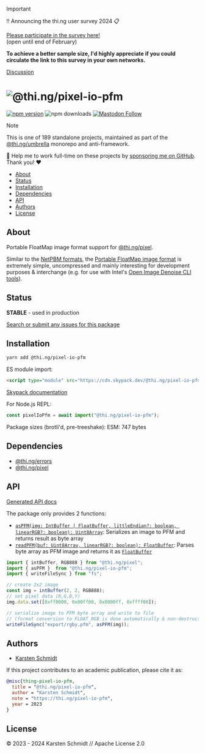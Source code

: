 <!-- This file is generated - DO NOT EDIT! -->
<!-- Please see: https://github.com/thi-ng/umbrella/blob/develop/CONTRIBUTING.md#changes-to-readme-files -->
> [!IMPORTANT]
> ‼️ Announcing the thi.ng user survey 2024 📋
>
> [Please participate in the survey here!](https://forms.gle/XacbSDEmQMPZg8197)\
> (open until end of February)
>
> **To achieve a better sample size, I'd highly appreciate if you could
> circulate the link to this survey in your own networks.**
>
> [Discussion](https://github.com/thi-ng/umbrella/discussions/447)

# ![@thi.ng/pixel-io-pfm](https://media.thi.ng/umbrella/banners-20230807/thing-pixel-io-pfm.svg?988dde31)

[![npm version](https://img.shields.io/npm/v/@thi.ng/pixel-io-pfm.svg)](https://www.npmjs.com/package/@thi.ng/pixel-io-pfm)
![npm downloads](https://img.shields.io/npm/dm/@thi.ng/pixel-io-pfm.svg)
[![Mastodon Follow](https://img.shields.io/mastodon/follow/109331703950160316?domain=https%3A%2F%2Fmastodon.thi.ng&style=social)](https://mastodon.thi.ng/@toxi)

> [!NOTE]
> This is one of 189 standalone projects, maintained as part
> of the [@thi.ng/umbrella](https://github.com/thi-ng/umbrella/) monorepo
> and anti-framework.
>
> 🚀 Help me to work full-time on these projects by [sponsoring me on
> GitHub](https://github.com/sponsors/postspectacular). Thank you! ❤️

- [About](#about)
- [Status](#status)
- [Installation](#installation)
- [Dependencies](#dependencies)
- [API](#api)
- [Authors](#authors)
- [License](#license)

## About

Portable FloatMap image format support for [@thi.ng/pixel](https://github.com/thi-ng/umbrella/tree/develop/packages/pixel).

Similar to the [NetPBM
formats](https://github.com/thi-ng/umbrella/tree/develop/packages/pixel-io-netpbm),
the [Portable FloatMap image format](https://pauldebevec.com/Research/HDR/PFM/)
is extremely simple, uncompressed and mainly interesting for development
purposes & interchange (e.g. for use with Intel's [Open Image Denoise CLI
tools](https://github.com/OpenImageDenoise/oidn)).

## Status

**STABLE** - used in production

[Search or submit any issues for this package](https://github.com/thi-ng/umbrella/issues?q=%5Bpixel-io-pfm%5D+in%3Atitle)

## Installation

```bash
yarn add @thi.ng/pixel-io-pfm
```

ES module import:

```html
<script type="module" src="https://cdn.skypack.dev/@thi.ng/pixel-io-pfm"></script>
```

[Skypack documentation](https://docs.skypack.dev/)

For Node.js REPL:

```js
const pixelIoPfm = await import("@thi.ng/pixel-io-pfm");
```

Package sizes (brotli'd, pre-treeshake): ESM: 747 bytes

## Dependencies

- [@thi.ng/errors](https://github.com/thi-ng/umbrella/tree/develop/packages/errors)
- [@thi.ng/pixel](https://github.com/thi-ng/umbrella/tree/develop/packages/pixel)

## API

[Generated API docs](https://docs.thi.ng/umbrella/pixel-io-pfm/)

The package only provides 2 functions:

- [`asPFM(img: IntBuffer | FloatBuffer, littleEndian?: boolean, linearRGB?: boolean):
  Uint8Array`](https://docs.thi.ng/umbrella/pixel-io-pfm/functions/asPFM.html):
  Serializes an image to PFM and returns result as byte array
- [`readPFM(buf: Uint8Array, linearRGB?: boolean):
  FloatBuffer`](https://docs.thi.ng/umbrella/pixel-io-pfm/functions/readPFM.html):
  Parses byte array as PFM image and returns it as
  [`FloatBuffer`](https://docs.thi.ng/umbrella/pixel/classes/FloatBuffer.html)

```ts tangle:export/readme.ts
import { intBuffer, RGB888 } from "@thi.ng/pixel";
import { asPFM }  from "@thi.ng/pixel-io-pfm";
import { writeFileSync } from "fs";

// create 2x2 image
const img = intBuffer(2, 2, RGB888);
// set pixel data (R,G,B,Y)
img.data.set([0xff0000, 0x00ff00, 0x0000ff, 0xffff00]);

// serialize image to PFM byte array and write to file
// (format conversion to FLOAT_RGB is done automatically & non-destructively)
writeFileSync("export/rgby.pfm", asPFM(img));
```

## Authors

- [Karsten Schmidt](https://thi.ng)

If this project contributes to an academic publication, please cite it as:

```bibtex
@misc{thing-pixel-io-pfm,
  title = "@thi.ng/pixel-io-pfm",
  author = "Karsten Schmidt",
  note = "https://thi.ng/pixel-io-pfm",
  year = 2023
}
```

## License

&copy; 2023 - 2024 Karsten Schmidt // Apache License 2.0
